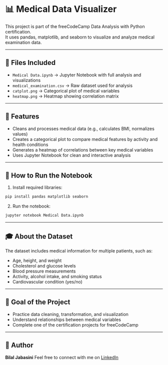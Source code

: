 # 📊 Medical Data Visualizer  

This project is part of the freeCodeCamp Data Analysis with Python certification.  
It uses pandas, matplotlib, and seaborn to visualize and analyze medical examination data.

---

## 📁 Files Included
- `Medical Data.ipynb` → Jupyter Notebook with full analysis and visualizations  
- `medical_examination.csv` → Raw dataset used for analysis  
- `catplot.png` → Categorical plot of medical variables  
- `heatmap.png` → Heatmap showing correlation matrix

---

## 📌 Features

- Cleans and processes medical data (e.g., calculates BMI, normalizes values)
- Creates a categorical plot to compare medical features by activity and health conditions  
- Generates a heatmap of correlations between key medical variables  
- Uses Jupyter Notebook for clean and interactive analysis

---

## 🧪 How to Run the Notebook  

1. Install required libraries:
```bash
pip install pandas matplotlib seaborn
```

2. Run the notebook:

```bash
jupyter notebook Medical Data.ipynb
```

---

## 🎓 About the Dataset

The dataset includes medical information for multiple patients, such as:

* Age, height, and weight  
* Cholesterol and glucose levels  
* Blood pressure measurements  
* Activity, alcohol intake, and smoking status  
* Cardiovascular condition (yes/no)

---

## 🎯 Goal of the Project

* Practice data cleaning, transformation, and visualization  
* Understand relationships between medical variables  
* Complete one of the certification projects for freeCodeCamp  

---

## 🙋 Author  

**Bilal Jabasini**
Feel free to connect with me on [LinkedIn](https://www.linkedin.com/in/bilaljabasini)
